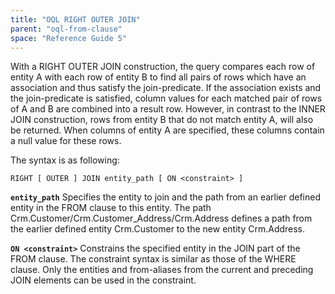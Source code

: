 ```yaml
---
title: "OQL RIGHT OUTER JOIN"
parent: "oql-from-clause"
space: "Reference Guide 5"
---
```



With a RIGHT OUTER JOIN construction, the query compares each row of entity A with each row of entity B to find all pairs of rows which have an association and thus satisfy the join-predicate. If the association exists and the join-predicate is satisfied, column values for each matched pair of rows of A and B are combined into a result row.
However, in contrast to the INNER JOIN construction, rows from entity B that do not match entity A, will also be returned. When columns of entity A are specified, these columns contain a null value for these rows.

The syntax is as following:

```
RIGHT [ OUTER ] JOIN entity_path [ ON <constraint> ]

```

**`entity_path`**
Specifies the entity to join and the path from an earlier defined entity in the FROM clause to this entity.
The path Crm.Customer/Crm.Customer_Address/Crm.Address defines a path from the earlier defined entity Crm.Customer to the new entity Crm.Address.

**`ON <constraint>`**
Constrains the specified entity in the JOIN part of the FROM clause. The constraint syntax is similar as those of the WHERE clause. Only the entities and from-aliases from the current and preceding JOIN elements can be used in the constraint.
